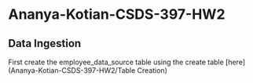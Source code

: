 # Ananya-Kotian-CSDS-397-HW2
## Data Ingestion
First create the employee_data_source table using the create table [here](Ananya-Kotian-CSDS-397-HW2/Table Creation)
